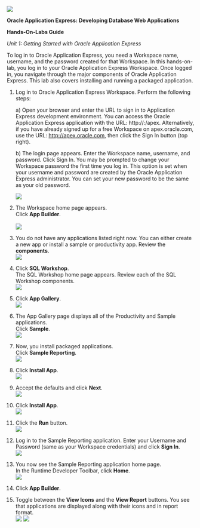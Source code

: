 ![](images/1/1a.PNG)

**Oracle Application Express: Developing Database Web Applications**

**Hands-On-Labs Guide**

*Unit 1: Getting Started with Oracle Application Express*

To log in to Oracle Application Express, you need a Workspace name, username, and the password created for that Workspace. In this hands-on-lab, you log in to your Oracle Application Express Workspace. Once logged in, you navigate through the major components of Oracle Application Express. This lab also covers installing and running a packaged application.

1.	Log in to Oracle Application Express Workspace. Perform the following steps:


    a)	Open your browser and enter the URL to sign in to Application Express development environment. You can access the Oracle Application Express application with the URL: http://<hostname>:<port>/apex. Alternatively, if you have already signed up for a free Workspace on apex.oracle.com, use the URL: http://apex.oracle.com, then click the Sign In button (top right).

    b)	The login page appears. Enter the Workspace name, username, and password. Click Sign In. You may be prompted to change your Workspace password the first time you log in. This option is set when your username and password are created by the Oracle Application Express administrator. You can set your new password to be the same as your old password.

    ![](images/1/1b.png)


2.	The Workspace home page appears. \
    Click **App Builder**. \
    \
    ![](images/1/2.png)

3. 	You do not have any applications listed right now. You can either create a new app or install a sample or productivity app. 
    Review the **components**. \
    ![](images/1/3.png)

4. 	Click **SQL Workshop**.  
    The SQL Workshop home page appears. Review each of the SQL Workshop components. \
    ![](images/1/4.png)

5.	Click **App Gallery**. \
    ![](images/1/5.png)

6.	The App Gallery page displays all of the Productivity and Sample applications.   
    Click **Sample**. \
    ![](images/1/6.png)

7.	Now, you install packaged applications.   
    Click **Sample Reporting**. \
    ![](images/1/7.png)

8.	Click **Install App**. \
    ![](images/1/8.png)

9.	Accept the defaults and click **Next**. \
    ![](images/1/9.png)

10.	Click **Install App**. \
    ![](images/1/10.png)

11.	Click the **Run** button. \
    ![](images/1/11.png)

12.	Log in to the Sample Reporting application. Enter your Username and Password (same as your Workspace credentials) and click **Sign In**. \
    ![](images/1/12.png)

13.	You now see the Sample Reporting application home page.   
In the Runtime Developer Toolbar, click **Home**. \
    ![](images/1/13.png)

14.	Click **App Builder**. 
    
 15.	Toggle between the **View Icons** and the **View Report** buttons. You see that applications are displayed along with their icons and in report format.  
    ![](images/1/15.png)
    ![](images/1/last.png)



